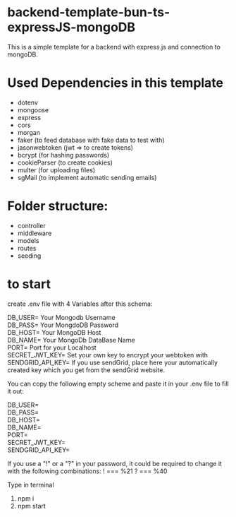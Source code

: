 # backend-template-bun-ts-expressJS-mongoDB

This is a simple template for a backend with express.js and connection to mongoDB.

# Used Dependencies in this template
- dotenv
- mongoose
- express
- cors
- morgan
- faker (to feed database with fake data to test with)
- jasonwebtoken (jwt => to create tokens)
- bcrypt (for hashing passwords)
- cookieParser (to create cookies)
- multer (for uploading files)
- sgMail (to implement automatic sending emails)

# Folder structure:
- controller
- middleware
- models
- routes
- seeding

# to start
create .env file with 4 Variables after this schema: 

DB_USER=          Your Mongodb Username     
DB_PASS=          Your MongdoDB Password    
DB_HOST=          Your MongoDB Host     
DB_NAME=          Your MongoDb DataBase Name    
PORT=             Port for your Localhost   
SECRET_JWT_KEY=   Set your own key to encrypt your webtoken with    
SENDGRID_API_KEY= If you use sendGrid, place here your automatically created key which you get from the sendGrid website.   
    
You can copy the following empty scheme and paste it in your .env file to fill it out:

DB_USER=        
DB_PASS=        
DB_HOST=        
DB_NAME=        
PORT=       
SECRET_JWT_KEY=     
SENDGRID_API_KEY=       


If you use a "!" or a "?" in your password, it could be required to change it with the following combinations:
! === %21
? === %40

Type in terminal
1.  npm i 
2.  npm start
